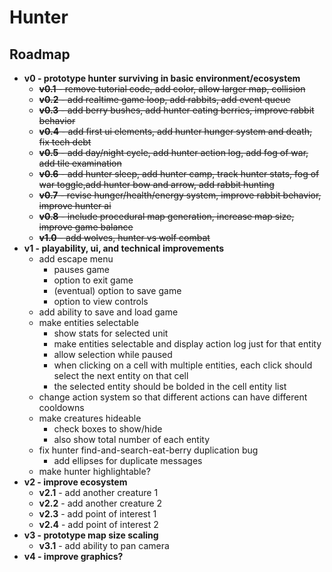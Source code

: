# Hunter
## Roadmap
* **v0 - prototype hunter surviving in basic environment/ecosystem**
  * ~~**v0.1** - remove tutorial code, add color, allow larger map, collision~~
  * ~~**v0.2** - add realtime game loop, add rabbits, add event queue~~
  * ~~**v0.3** - add berry bushes, add hunter eating berries, improve rabbit behavior~~
  * ~~**v0.4** - add first ui elements, add hunter hunger system and death, fix tech debt~~
  * ~~**v0.5** - add day/night cycle, add hunter action log, add fog of war, add tile examination~~
  * ~~**v0.6** - add hunter sleep, add hunter camp, track hunter stats, fog of war toggle,add hunter bow and arrow, add rabbit hunting~~
  * ~~**v0.7** - revise hunger/health/energy system, improve rabbit behavior, improve hunter ai~~
  * ~~**v0.8** - include procedural map generation, increase map size, improve game balance~~
  * ~~**v1.0** - add wolves, hunter vs wolf combat~~
* **v1 - playability, ui, and technical improvements**
  - add escape menu
    - pauses game
    - option to exit game
    - (eventual) option to save game
    - option to view controls
  - add ability to save and load game
  - make entities selectable
    - show stats for selected unit
    - make entities selectable and display action log just for that entity
    - allow selection while paused
    - when clicking on a cell with multiple entities, each click should select the next entity on that cell
    - the selected entity should be bolded in the cell entity list
  - change action system so that different actions can have different cooldowns
  - make creatures hideable
    - check boxes to show/hide
    - also show total number of each entity
  - fix hunter find-and-search-eat-berry duplication bug
    - add ellipses for duplicate messages
  - make hunter highlightable?
* **v2 - improve ecosystem**
  * **v2.1** - add another creature 1
  * **v2.2** - add another creature 2
  * **v2.3** - add point of interest 1
  * **v2.4** - add point of interest 2
* **v3 - prototype map size scaling**
  * **v3.1** - add ability to pan camera
* **v4 - improve graphics?**